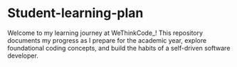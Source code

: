 # Student-learning-plan
Welcome to my learning journey at WeThinkCode_! This repository documents my progress as I prepare for the academic year, explore foundational coding concepts, and build the habits of a self-driven software developer.
